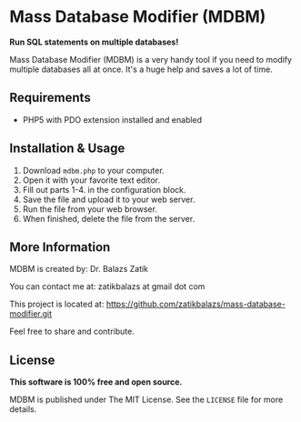 # Mass Database Modifier (MDBM)
**Run SQL statements on multiple databases!**

Mass Database Modifier (MDBM) is a very handy tool if you need to modify
multiple databases all at once. It's a huge help and saves a lot of time.

## Requirements
- PHP5 with PDO extension installed and enabled

## Installation & Usage
1. Download `mdbm.php` to your computer.
2. Open it with your favorite text editor.
3. Fill out parts 1-4. in the configuration block.
4. Save the file and upload it to your web server.
5. Run the file from your web browser.
6. When finished, delete the file from the server.

## More Information
MDBM is created by: Dr. Balazs Zatik

You can contact me at: zatikbalazs at gmail dot com

This project is located at:
https://github.com/zatikbalazs/mass-database-modifier.git

Feel free to share and contribute.

## License
**This software is 100% free and open source.**

MDBM is published under The MIT License. See the `LICENSE` file for more details.
